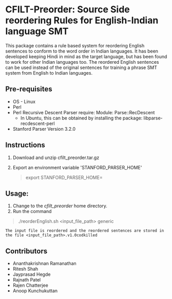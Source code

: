 # CFILT-Preorder: Source Side reordering Rules for English-Indian language SMT

This package contains a rule based system for reordering English sentences to conform to the word order in Indian languages. It has been developed keeping Hindi in mind as the target language, but has been found to work for other Indian languages too. The reordered English sentences can be used instead of the original sentences for training a phrase SMT system from English to Indian languages. 

## Pre-requisites

- OS - Linux
- Perl
- Perl Recursive Descent Parser require: Module: Parse::RecDescent 
  - In Ubuntu, this can be obtained by installing the package: libparse-recdescent-perl
- Stanford Parser Version 3.2.0

## Instructions

1. Download and unzip cfilt_preorder.tar.gz

2. Export an environment variable 'STANFORD_PARSER_HOME' 

    > export STANFORD_PARSER_HOME=<path to the Stanford parser home directory>

## Usage: 

1. Change to the *cfilt_preorder* home directory.
2. Run the command 
  > ./reorderEnglish.sh <input_file_path> generic 

    The input file is reordered and the reordered sentences are stored in the file <input_file_path>.v1.0codkilled


## Contributors

- Ananthakrishnan Ramanathan
- Ritesh Shah
- Jayprasad Hegde
- Rajnath Patel 
- Rajen Chatterjee
- Anoop Kunchukuttan